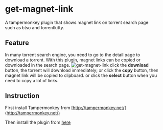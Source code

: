 # get-magnet-link
A tampermonkey plugin that shows magnet link on torrent search page such as btso and torrentkitty.

## Feature
In many torrent search engine, you need to go to the detail page to download a torrent. With this plugin, magnet links can be copied or downloaded in the search page.
![get-magnet-link](http://blog.djytw.tk/2017/03/26/%E7%A3%81%E5%8A%9B%E9%93%BE%E8%8E%B7%E5%8F%96%E6%8F%92%E4%BB%B6/2.png)
click the **download** button, the torrent will download immediately;
or click the **copy** button, then magnet link will be copied to clipboard.
or click the **select** button when you need to copy a lot of links.

## Instruction
First install Tampermonkey from [http://tampermonkey.net/](http://tampermonkey.net/)

Then install the plugin from [here](https://github.com/djytw/get-magnet-link/raw/master/Get%20Magnet%20Link.user.js) 
